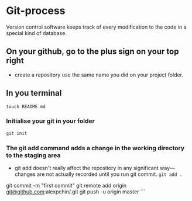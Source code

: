 # Git-process
Version control software keeps track of every modification to the code in a special kind of database.

## On your github, go to the plus sign on your top right
- create a repository use the same name you did on your project folder.

## In you terminal

``` touch README.md ```
### Initialise your git in your folder
``` git init ```
### The git add command adds a change in the working directory to the staging area
- git add doesn't really affect the repository in any significant way—changes are not actually recorded until you run git commit.
``` git add . ```

git commit -m "first commit"
git remote add origin git@github.com:alexpchin/<reponame>.git
git push -u origin master ```
